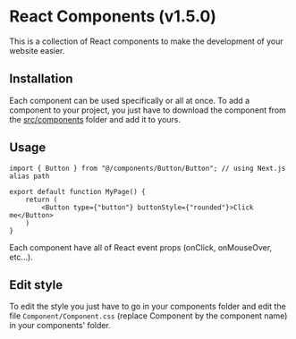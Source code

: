 # React Components (v1.5.0)

This is a collection of React components to make the development of your website easier.

## Installation

Each component can be used specifically or all at once. To add a component to your project, you just have to download the component from the [src/components](https://github.com/ItsMeViipeR/react-components/tree/master/src/components) folder and add it to yours.

## Usage

```tsx
import { Button } from "@/components/Button/Button"; // using Next.js alias path

export default function MyPage() {
    return (
        <Button type={"button"} buttonStyle={"rounded"}>Click me</Button>
    )
}
```

Each component have all of React event props (onClick, onMouseOver, etc...).

## Edit style

To edit the style you just have to go in your components folder and edit the file `Component/Component.css` (replace Component by the component name) in your components' folder.